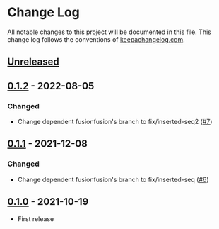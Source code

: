 # Change Log
All notable changes to this project will be documented in this file. This change log follows the conventions of [keepachangelog.com](http://keepachangelog.com/).

## [Unreleased]

## [0.1.2] - 2022-08-05
### Changed
- Change dependent fusionfusion's branch to fix/inserted-seq2 ([#7](https://github.com/chrovis/duxhund/pull/7))

## [0.1.1] - 2021-12-08
### Changed
- Change dependent fusionfusion's branch to fix/inserted-seq ([#6](https://github.com/chrovis/duxhund/pull/6))

## [0.1.0] - 2021-10-19
- First release

[Unreleased]: https://github.com/chrovis/duxhund/compare/0.1.2...HEAD
[0.1.2]: https://github.com/chrovis/duxhund/compare/0.1.1...0.1.2
[0.1.1]: https://github.com/chrovis/duxhund/compare/0.1.0...0.1.1
[0.1.0]: https://github.com/chrovis/duxhund/releases/tag/0.1.0
